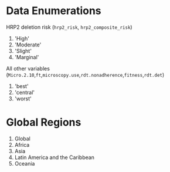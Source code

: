 
# Data Enumerations
HRP2 deletion risk (`hrp2_risk`, `hrp2_composite_risk`)
1. 'High'
2. 'Moderate'
3. 'Slight'
4. 'Marginal'

All other variables (`Micro.2.10`,`ft`,`microscopy.use`,`rdt.nonadherence`,`fitness`,`rdt.det`)
1. 'best'
2. 'central'
3. 'worst'

# Global Regions
1. Global
2. Africa
3. Asia
4. Latin America and the Caribbean
5. Oceania